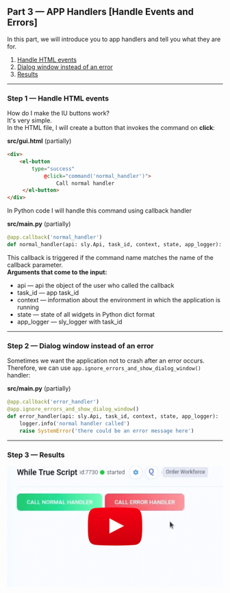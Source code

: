 
<div align="left" markdown>

## **Part 3 — APP Handlers [Handle Events and Errors]**  
</div>  

In this part, we will introduce you to app handlers and tell you what they are for.


1. <a href="#step-1--handle-html-events">Handle HTML events</a>
2. <a href="#step-2--dialog-window-instead-of-an-error">Dialog window instead of an error</a>
3. <a href="#step-3--results">Results</a>


---
### Step 1 — Handle HTML events

How do I make the IU buttons work?  
It's very simple.  
In the HTML file, I will create a button that invokes the command on **click**:

**src/gui.html** (partially)
```HTML
<div>
	<el-button
		type="success"
	    	@click="command('normal_handler')">
        		Call normal handler
	 </el-button>
</div>

```

In Python code I will handle this command using callback handler

**src/main.py** (partially)
```python
@app.callback('normal_handler')
def normal_handler(api: sly.Api, task_id, context, state, app_logger):
```

This callback is triggered if the command name matches the name of the callback parameter.  
**Arguments that come to the input:**
* api — api the object of the user who called the callback
* task_id — app task_id
* context — information about the environment in which the application is running
* state — state of all widgets in Python dict format
* app_logger — sly_logger with task_id

---
### Step 2 — Dialog window instead of an error

Sometimes we want the application not to crash  after an error occurs.  
Therefore, we can use `app.ignore_errors_and_show_dialog_window()`
handler:

**src/main.py** (partially)
```python
@app.callback('error_handler')
@app.ignore_errors_and_show_dialog_window()
def error_handler(api: sly.Api, task_id, context, state, app_logger):
    logger.info('normal handler called')
    raise SystemError('there could be an error message here')


```

---
### Step 3 — Results

<a data-key="sly-embeded-video-link" href="https://youtu.be/U2XtONhiZaw" data-video-code="U2XtONhiZaw">
    <img src="https://github.com/supervisely-ecosystem/how-to-create-app/blob/master/chapter-03-ui/part-03-app-handlers/media/video-preview.png" alt="SLY_EMBEDED_VIDEO_LINK"  style="max-width:100%;">
</a>
